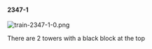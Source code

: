 #### 2347-1
![train-2347-1-0.png](https://github.com/lil-lab/nlvr/raw/master/nlvr/train/images/48/train-2347-1-0.png "train-2347-1-0.png")

There are 2 towers with a black block at the top